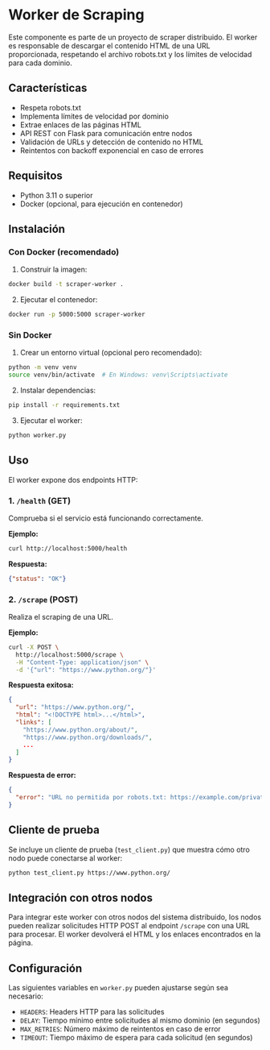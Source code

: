 # Worker de Scraping

Este componente es parte de un proyecto de scraper distribuido. El worker es responsable de descargar el contenido HTML de una URL proporcionada, respetando el archivo robots.txt y los límites de velocidad para cada dominio.

## Características

- Respeta robots.txt
- Implementa límites de velocidad por dominio
- Extrae enlaces de las páginas HTML
- API REST con Flask para comunicación entre nodos
- Validación de URLs y detección de contenido no HTML
- Reintentos con backoff exponencial en caso de errores

## Requisitos

- Python 3.11 o superior
- Docker (opcional, para ejecución en contenedor)

## Instalación

### Con Docker (recomendado)

1. Construir la imagen:
```bash
docker build -t scraper-worker .
```

2. Ejecutar el contenedor:
```bash
docker run -p 5000:5000 scraper-worker
```

### Sin Docker

1. Crear un entorno virtual (opcional pero recomendado):
```bash
python -m venv venv
source venv/bin/activate  # En Windows: venv\Scripts\activate
```

2. Instalar dependencias:
```bash
pip install -r requirements.txt
```

3. Ejecutar el worker:
```bash
python worker.py
```

## Uso

El worker expone dos endpoints HTTP:

### 1. `/health` (GET)

Comprueba si el servicio está funcionando correctamente.

**Ejemplo:**
```bash
curl http://localhost:5000/health
```

**Respuesta:**
```json
{"status": "OK"}
```

### 2. `/scrape` (POST)

Realiza el scraping de una URL.

**Ejemplo:**
```bash
curl -X POST \
  http://localhost:5000/scrape \
  -H "Content-Type: application/json" \
  -d '{"url": "https://www.python.org/"}'
```

**Respuesta exitosa:**
```json
{
  "url": "https://www.python.org/",
  "html": "<!DOCTYPE html>...</html>",
  "links": [
    "https://www.python.org/about/",
    "https://www.python.org/downloads/",
    ...
  ]
}
```

**Respuesta de error:**
```json
{
  "error": "URL no permitida por robots.txt: https://example.com/private"
}
```

## Cliente de prueba

Se incluye un cliente de prueba (`test_client.py`) que muestra cómo otro nodo puede conectarse al worker:

```bash
python test_client.py https://www.python.org/
```

## Integración con otros nodos

Para integrar este worker con otros nodos del sistema distribuido, los nodos pueden realizar solicitudes HTTP POST al endpoint `/scrape` con una URL para procesar. El worker devolverá el HTML y los enlaces encontrados en la página.

## Configuración

Las siguientes variables en `worker.py` pueden ajustarse según sea necesario:

- `HEADERS`: Headers HTTP para las solicitudes
- `DELAY`: Tiempo mínimo entre solicitudes al mismo dominio (en segundos)
- `MAX_RETRIES`: Número máximo de reintentos en caso de error
- `TIMEOUT`: Tiempo máximo de espera para cada solicitud (en segundos)